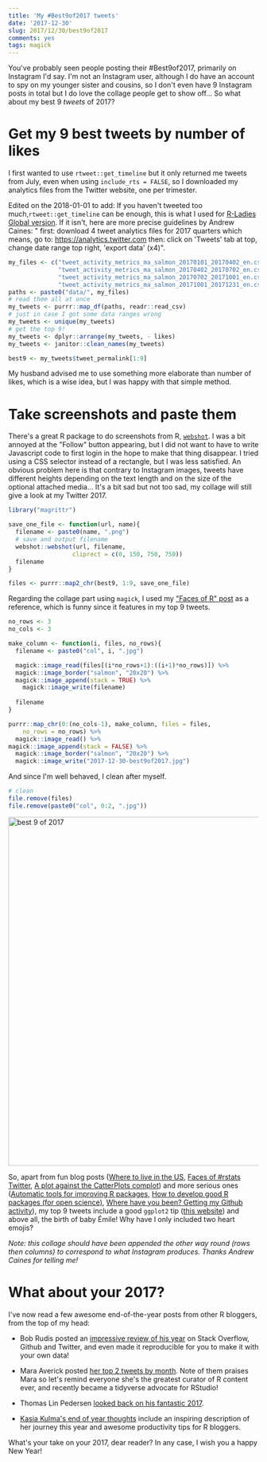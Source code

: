 ```yaml
---
title: 'My #Best9of2017 tweets'
date: '2017-12-30'
slug: 2017/12/30/best9of2017
comments: yes
tags: magick
---
```



You've probably seen people posting their #Best9of2017, primarily on Instagram I'd say. I'm not an Instagram user, although I do have an account to spy on my younger sister and cousins, so I don't even have 9 Instagram posts in total but I do love the collage people get to show off... So what about my best 9 _tweets_ of 2017?

<!--more-->

# Get my 9 best tweets by number of likes

I first wanted to use `rtweet::get_timeline` but it only returned me tweets from July, even when using `include_rts = FALSE`, so I downloaded my analytics files from the Twitter website, one per trimester. 

Edited on the 2018-01-01 to add: If you haven't tweeted too much,`rtweet::get_timeline` can be enough, this is what I used for [R-Ladies Global version](https://twitter.com/RLadiesGlobal/status/947712245781467136). If it isn't, here are more precise guidelines by Andrew Caines: " first: download 4 tweet analytics files for 2017 quarters which means, go to: https://analytics.twitter.com then: click on 'Tweets' tab at top, change date range top right, 'export data' (x4)".

```r
my_files <- c("tweet_activity_metrics_ma_salmon_20170101_20170402_en.csv",
              "tweet_activity_metrics_ma_salmon_20170402_20170702_en.csv",
              "tweet_activity_metrics_ma_salmon_20170702_20171001_en.csv",
              "tweet_activity_metrics_ma_salmon_20171001_20171231_en.csv")
paths <- paste0("data/", my_files)
# read them all at once
my_tweets <- purrr::map_df(paths, readr::read_csv)
# just in case I got some data ranges wrong
my_tweets <- unique(my_tweets)
# get the top 9!
my_tweets <- dplyr::arrange(my_tweets, - likes)
my_tweets <- janitor::clean_names(my_tweets)

best9 <- my_tweets$tweet_permalink[1:9]
```

My husband advised me to use something more elaborate than number of likes, which is a wise idea, but I was happy with that simple method. 

# Take screenshots and paste them

There's a great R package to do screenshots from R, [`webshot`](https://cran.r-project.org/web/packages/webshot/vignettes/intro.html). I was a bit annoyed at the  "Follow" button appearing, but I did not want to have to write Javascript code to first login in the hope to make that thing disappear. I tried using a CSS selector instead of a rectangle, but I was less satisfied. An obvious problem here is that contrary to Instagram images, tweets have different heights depending on the text length and on the size of the optional attached media... It's a bit sad but not too sad, my collage will still give a look at my Twitter 2017.


```r
library("magrittr")

save_one_file <- function(url, name){
  filename <- paste0(name, ".png")
  # save and output filename
  webshot::webshot(url, filename,
                  cliprect = c(0, 150, 750, 750))
  filename
}

files <- purrr::map2_chr(best9, 1:9, save_one_file)
```


Regarding the collage part using `magick`, I used my ["Faces of R" post](http://www.masalmon.eu/2017/03/19/facesofr/) as a reference, which is funny since it features in my top 9 tweets. 

```r
no_rows <- 3
no_cols <- 3

make_column <- function(i, files, no_rows){
  filename <- paste0("col", i, ".jpg")

  magick::image_read(files[(i*no_rows+1):((i+1)*no_rows)]) %>%
  magick::image_border("salmon", "20x20") %>%
  magick::image_append(stack = TRUE) %>%
    magick::image_write(filename)
  
  filename
}

purrr::map_chr(0:(no_cols-1), make_column, files = files,
    no_rows = no_rows) %>%
  magick::image_read() %>%
magick::image_append(stack = FALSE) %>%
  magick::image_border("salmon", "20x20") %>%
  magick::image_write("2017-12-30-best9of2017.jpg")
```

And since I'm well behaved, I clean after myself.

```r
# clean 
file.remove(files)
file.remove(paste0("col", 0:2, ".jpg"))
```
<img src="/figure/2017-12-30-best9of2017.jpg" alt="best 9 of 2017" width="700">

So, apart from fun blog posts ([Where to live in the US](http://www.masalmon.eu/2017/11/16/wheretoliveus/), [Faces of #rstats Twitter](http://www.masalmon.eu/2017/03/19/facesofr/), [A plot against the CatterPlots complot](http://www.masalmon.eu/2017/02/18/complot/)) and more serious ones ([Automatic tools for improving R packages](http://www.masalmon.eu/2017/06/17/automatictools/), [How to develop good R packages (for open science)](http://www.masalmon.eu/2017/12/11/goodrpackages/), [Where have you been? Getting my Github activity](http://www.masalmon.eu/2017/12/21/wherehaveyoubeen/)), my top 9 tweets include a good `ggplot2` tip ([this website](http://www.ggplot2-exts.org/)) and above all, the birth of baby Émile! Why have I only included two heart emojis?

_Note: this collage should have been appended the other way round (rows then columns) to correspond to what Instagram produces. Thanks Andrew Caines for telling me!_

# What about your 2017?

I've now read a few awesome end-of-the-year posts from other R bloggers, from the top of my head:

* Bob Rudis posted an [impressive review of his year](https://rud.is/rpubs/2017-year-in-review/) on Stack Overflow, Github and Twitter, and even made it reproducible for you to make it with your own data!

* Mara Averick posted [her top 2 tweets by month](https://maraaverick.rbind.io/2017/12/2017-a-year-in-review/). Note of them praises Mara so let's remind everyone she's the greatest curator of R content ever, and recently became a tidyverse advocate for RStudio!

* Thomas Lin Pedersen [looked back on his fantastic 2017](https://www.data-imaginist.com/2017/looking-back-on-2017/).

* [Kasia Kulma's end of year thoughts](https://kkulma.github.io/2017-12-29-end-of-year-thoughts/) include an inspiring description of her journey this year and awesome productivity tips for R bloggers.

What's your take on your 2017, dear reader? In any case, I wish you a happy New Year!
